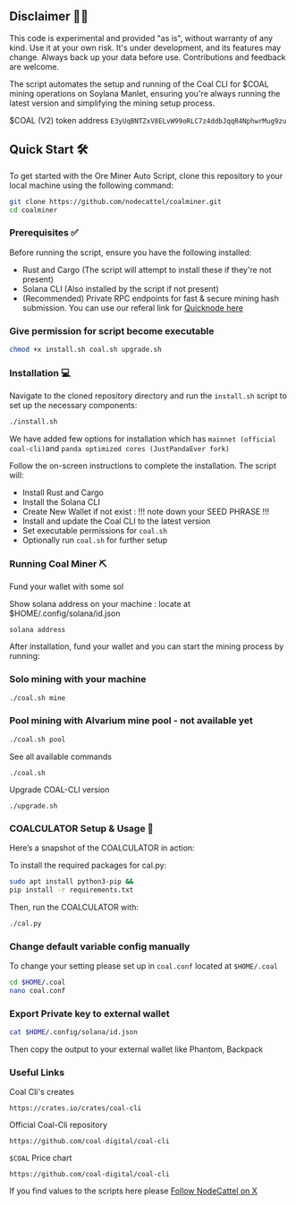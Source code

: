 ## Disclaimer 👷‍♂️

This code is experimental and provided "as is", without warranty of any kind. Use it at your own risk. It's under development, and its features may change. Always back up your data before use. Contributions and feedback are welcome.

The script automates the setup and running of the Coal CLI for $COAL mining operations on Soylana Manlet, ensuring you're always running the latest version and simplifying the mining setup process.


$COAL (V2) token address `E3yUqBNTZxV8ELvW99oRLC7z4ddbJqqR4NphwrMug9zu`

## Quick Start 🛠️

To get started with the Ore Miner Auto Script, clone this repository to your local machine using the following command:

```bash
git clone https://github.com/nodecattel/coalminer.git
cd coalminer
```

### Prerequisites ✅

Before running the script, ensure you have the following installed:

- Rust and Cargo (The script will attempt to install these if they're not present)
- Solana CLI (Also installed by the script if not present)
- (Recommended) Private RPC endpoints for fast & secure mining hash submission. You can use our referal link for [Quicknode here](https://www.quicknode.com/?via=nodecattel)
### Give permission for script become executable

```bash
chmod +x install.sh coal.sh upgrade.sh
```
### Installation 💻

Navigate to the cloned repository directory and run the `install.sh` script to set up the necessary components:

```bash
./install.sh
```
We have added few options for installation which has `mainnet (official coal-cli)`and `panda optimized cores (JustPandaEver fork)`

Follow the on-screen instructions to complete the installation. The script will:

- Install Rust and Cargo
- Install the Solana CLI
- Create New Wallet if not exist : !!! note down your SEED PHRASE !!!
- Install and update the Coal CLI to the latest version
- Set executable permissions for `coal.sh`
- Optionally run `coal.sh` for further setup

### Running Coal Miner ⛏️

Fund your wallet with some sol

Show solana address on your machine : locate at $HOME/.config/solana/id.json
```
solana address
```

After installation, fund your wallet and you can start the mining process by running:
### Solo mining with your machine
```bash
./coal.sh mine
```

### Pool mining with Alvarium mine pool - not available yet
```bash
./coal.sh pool
```
See all available commands

```
./coal.sh
```

Upgrade COAL-CLI version
```
./upgrade.sh
```

### COALCULATOR Setup & Usage 🧮
Here’s a snapshot of the COALCULATOR in action:

To install the required packages for cal.py:

```bash
sudo apt install python3-pip &&
pip install -r requirements.txt
```

Then, run the COALCULATOR with:

```bash
./cal.py
```

### Change default variable config manually

To change your setting please set up in `coal.conf` located at `$HOME/.coal`
```bash
cd $HOME/.coal
nano coal.conf
```
### Export Private key to external wallet
```bash
cat $HOME/.config/solana/id.json
```
Then copy the output to your external wallet like Phantom, Backpack

### Useful Links

Coal Cli's creates

```
https://crates.io/crates/coal-cli
```

Official Coal-Cli repository

```
https://github.com/coal-digital/coal-cli
```

`$COAL` Price chart

```
https://github.com/coal-digital/coal-cli
```


If you find values to the scripts here please [Follow NodeCattel on X](https://twitter.com/nodecattel)

